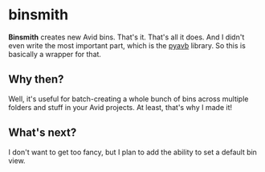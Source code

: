 # binsmith

**Binsmith** creates new Avid bins.  That's it.  That's all it does.  And I didn't even write the most important part, which is the [pyavb](https://github.com/markreidvfx/pyavb) library.  So this is basically a wrapper for that.

## Why then?

Well, it's useful for batch-creating a whole bunch of bins across multiple folders and stuff in your Avid projects.  At least, that's why I made it!

## What's next?

I don't want to get too fancy, but I plan to add the ability to set a default bin view.
